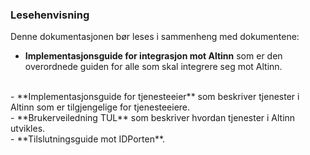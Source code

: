 ### Lesehenvisning

  Denne dokumentasjonen bør leses i sammenheng med dokumentene:

- **Implementasjonsguide for integrasjon mot Altinn** som er den overordnede guiden for alle som skal integrere seg mot Altinn.
<br/>
- **Implementasjonsguide for tjenesteeier** som beskriver tjenester i Altinn som er tilgjengelige for tjenesteeiere.
 <br/>
- **Brukerveiledning TUL** som beskriver hvordan tjenester i Altinn utvikles.
<br/>
- **Tilslutningsguide mot IDPorten**.
